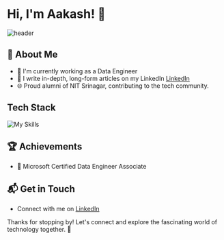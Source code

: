 # Hi, I'm Aakash! 👋
![header](https://capsule-render.vercel.app/api?text=Welcome!!!&type=waving&color=timeAuto&animation=twinkling)

## 🚀 About Me

- 🔭 I'm currently working as a Data Engineer
- 📝 I write in-depth, long-form articles on my LinkedIn [LinkedIn](www.linkedin.com/in/aakashdeep-b-419a471a4)
- 🌐 Proud alumni of NIT Srinagar, contributing to the tech community.



## Tech Stack
![My Skills](https://go-skill-icons.vercel.app/api/icons?i=azure,python,spark,hadoop,hive,kafka,postgres,mongodb,databricks,delta,snowflake,airflow,azuredevops,docker,git,githubactions,jenkins,)



 ## 🏆 Achievements

- 🌟 Microsoft Certified Data Engineer Associate


## 📬 Get in Touch

- Connect with me on [LinkedIn](www.linkedin.com/in/aakashdeep-b-419a471a4)


Thanks for stopping by! Let's connect and explore the fascinating world of technology together. 🚀









